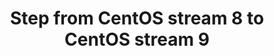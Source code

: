 ---
menu:
  sidebar:
    identifier: paso_de_centos_stream_8_a_centos_stream_9
    name: Step from CentOS stream 8 to CentOS stream 9
    parent: linux_migraciones
    weight: 0
title: Step from CentOS stream 8 to CentOS stream 9
---